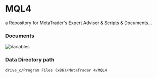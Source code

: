 # MQL4
a Repository for MetaTrader's Expert Adviser &amp; Scripts &amp; Documents...

### Documents
![Variables](./Documents/Variables.mq4)

### Data Directory path
``` drive_c/Program Files (x86)/MetaTrader 4/MQL4 ```